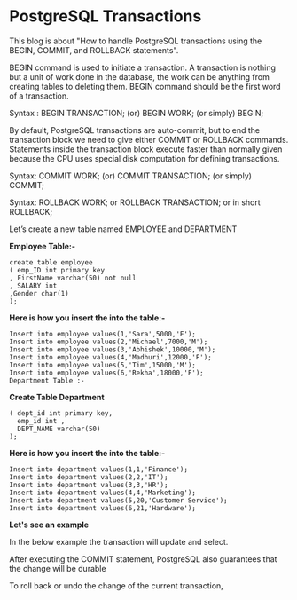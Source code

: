 # PostgreSQL Transactions
                                                 
This blog is about "How to handle PostgreSQL transactions using the BEGIN, COMMIT, and ROLLBACK statements".

BEGIN command is used to initiate a transaction. A transaction is nothing but a unit of work done in the database, the work can be anything from creating tables to deleting them. BEGIN command should be the first word of a transaction.

Syntax :
BEGIN TRANSACTION;  (or) BEGIN WORK; (or simply) BEGIN;

By default, PostgreSQL transactions are auto-commit, but to end the transaction block we need to give either COMMIT or ROLLBACK commands. Statements inside the transaction block execute faster than normally given because the CPU uses special disk computation for defining transactions.

Syntax:
COMMIT WORK; (or) COMMIT TRANSACTION; (or simply) COMMIT;

Syntax:
ROLLBACK WORK; or ROLLBACK TRANSACTION; or in short ROLLBACK;

Let’s create a new table named EMPLOYEE and DEPARTMENT

**Employee Table:-**

~~~
create table employee
( emp_ID int primary key
, FirstName varchar(50) not null
, SALARY int
,Gender char(1)
);
~~~
**Here is how you insert the into the table:-**
~~~
Insert into employee values(1,'Sara',5000,'F');
Insert into employee values(2,'Michael',7000,'M');
Insert into employee values(3,'Abhishek',10000,'M');
Insert into employee values(4,'Madhuri',12000,'F');
Insert into employee values(5,'Tim',15000,'M');
Insert into employee values(6,'Rekha',18000,'F');
Department Table :-
~~~
**Create Table Department**
~~~
( dept_id int primary key,
  emp_id int ,
  DEPT_NAME varchar(50)
);
~~~

**Here is how you insert the into the table:-**

~~~
Insert into department values(1,1,'Finance');
Insert into department values(2,2,'IT');
Insert into department values(3,3,'HR');
Insert into department values(4,4,'Marketing');
Insert into department values(5,20,'Customer Service');
Insert into department values(6,21,'Hardware');
~~~

**Let's see an example** 

In the below example the transaction will update and select.



After executing the COMMIT statement, PostgreSQL also guarantees that the change will be durable


To roll back or undo the change of the current transaction, 
